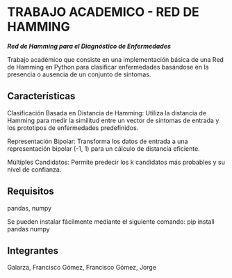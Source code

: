 # TRABAJO ACADEMICO - RED DE HAMMING

_**Red de Hamming para el Diagnóstico de Enfermedades**_

Trabajo académico que consiste en una implementación básica de una Red de Hamming en Python para clasificar
enfermedades basándose en la presencia o ausencia de un conjunto de síntomas.

## Características

Clasificación Basada en Distancia de Hamming: Utiliza la distancia de Hamming para medir la similitud entre un vector de síntomas de entrada y los prototipos de enfermedades predefinidos.

Representación Bipolar: Transforma los datos de entrada a una representación bipolar (-1, 1) para un cálculo de distancia eficiente.

Múltiples Candidatos: Permite predecir los k candidatos más probables y su nivel de confianza.

## Requisitos

pandas, numpy

Se pueden instalar fácilmente mediante el siguiente comando: pip install pandas numpy

## Integrantes

Galarza, Francisco
Gómez, Francisco
Gómez, Jorge
